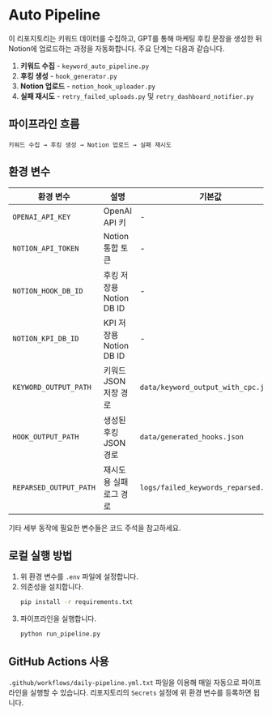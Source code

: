 # Auto Pipeline

이 리포지토리는 키워드 데이터를 수집하고, GPT를 통해 마케팅 후킹 문장을 생성한 뒤 Notion에 업로드하는 과정을 자동화합니다. 주요 단계는 다음과 같습니다.

1. **키워드 수집** - `keyword_auto_pipeline.py`
2. **후킹 생성** - `hook_generator.py`
3. **Notion 업로드** - `notion_hook_uploader.py`
4. **실패 재시도** - `retry_failed_uploads.py` 및 `retry_dashboard_notifier.py`

## 파이프라인 흐름

```
키워드 수집 → 후킹 생성 → Notion 업로드 → 실패 재시도
```

## 환경 변수

| 환경 변수 | 설명 | 기본값 |
|-----------|------|-------|
| `OPENAI_API_KEY` | OpenAI API 키 | - |
| `NOTION_API_TOKEN` | Notion 통합 토큰 | - |
| `NOTION_HOOK_DB_ID` | 후킹 저장용 Notion DB ID | - |
| `NOTION_KPI_DB_ID` | KPI 저장용 Notion DB ID | - |
| `KEYWORD_OUTPUT_PATH` | 키워드 JSON 저장 경로 | `data/keyword_output_with_cpc.json` |
| `HOOK_OUTPUT_PATH` | 생성된 후킹 JSON 경로 | `data/generated_hooks.json` |
| `REPARSED_OUTPUT_PATH` | 재시도용 실패 로그 경로 | `logs/failed_keywords_reparsed.json` |

기타 세부 동작에 필요한 변수들은 코드 주석을 참고하세요.

## 로컬 실행 방법

1. 위 환경 변수를 `.env` 파일에 설정합니다.
2. 의존성을 설치합니다.
   ```bash
   pip install -r requirements.txt
   ```
3. 파이프라인을 실행합니다.
   ```bash
   python run_pipeline.py
   ```

## GitHub Actions 사용

`.github/workflows/daily-pipeline.yml.txt` 파일을 이용해 매일 자동으로 파이프라인을 실행할 수 있습니다. 리포지토리의 `Secrets` 설정에 위 환경 변수를 등록하면 됩니다.
